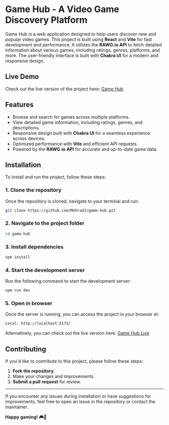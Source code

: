 # Game Hub - A Video Game Discovery Platform

Game Hub is a web application designed to help users discover new and popular video games. This project is built using **React** and **Vite** for fast development and performance. It utilizes the **RAWG.io API** to fetch detailed information about various games, including ratings, genres, platforms, and more. The user-friendly interface is built with **Chakra UI** for a modern and responsive design.

## Live Demo

Check out the live version of the project here: [Game Hub](https://mehradj.github.io/game-hub/)

## Features

- Browse and search for games across multiple platforms.
- View detailed game information, including ratings, genres, and descriptions.
- Responsive design built with **Chakra UI** for a seamless experience across devices.
- Optimized performance with **Vite** and efficient API requests.
- Powered by the **RAWG.io API** for accurate and up-to-date game data.

## Installation

To install and run the project, follow these steps:

### 1. Clone the repository

Once the repository is cloned, navigate to your terminal and run:

```bash
git clone https://github.com/MehradJ/game-hub.git
```

### 2. Navigate to the project folder

```bash
cd game-hub
```

### 3. Install dependencies

```bash
npm install
```

### 4. Start the development server

Run the following command to start the development server:

```bash
npm run dev
```

### 5. Open in browser

Once the server is running, you can access the project in your browser at:

```bash
Local: http://localhost:5173/
```

Alternatively, you can check out the live version here: [Game Hub Live](https://mehradj.github.io/game-hub/)

## Contributing

If you'd like to contribute to this project, please follow these steps:

1. **Fork the repository**.
2. Make your changes and improvements.
3. **Submit a pull request** for review.

---

If you encounter any issues during installation or have suggestions for improvements, feel free to open an issue in the repository or contact the maintainer.

**Happy gaming! 🎮🚀**
